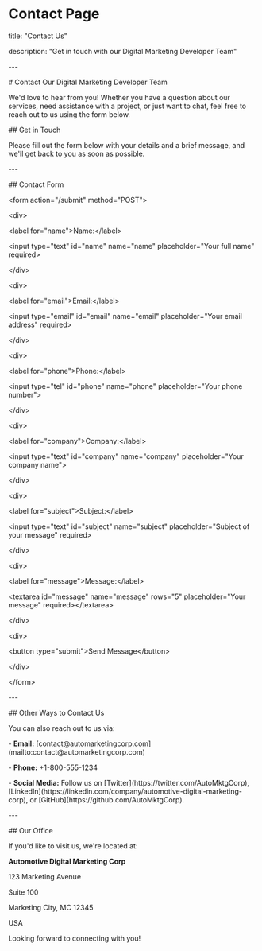 # Contact Page

title: "Contact Us"

description: "Get in touch with our Digital Marketing Developer Team"

\---

\# Contact Our Digital Marketing Developer Team

We'd love to hear from you! Whether you have a question about our services, need assistance with a project, or just want to chat, feel free to reach out to us using the form below.

\## Get in Touch

Please fill out the form below with your details and a brief message, and we'll get back to you as soon as possible.

\---

\## Contact Form

\<form action="/submit" method="POST">

\<div>

\<label for="name">Name:\</label>

\<input type="text" id="name" name="name" placeholder="Your full name" required>

\</div>

\<div>

\<label for="email">Email:\</label>

\<input type="email" id="email" name="email" placeholder="Your email address" required>

\</div>

\<div>

\<label for="phone">Phone:\</label>

\<input type="tel" id="phone" name="phone" placeholder="Your phone number">

\</div>

\<div>

\<label for="company">Company:\</label>

\<input type="text" id="company" name="company" placeholder="Your company name">

\</div>

\<div>

\<label for="subject">Subject:\</label>

\<input type="text" id="subject" name="subject" placeholder="Subject of your message" required>

\</div>

\<div>

\<label for="message">Message:\</label>

\<textarea id="message" name="message" rows="5" placeholder="Your message" required>\</textarea>

\</div>

\<div>

\<button type="submit">Send Message\</button>

\</div>

\</form>

\---

\## Other Ways to Contact Us

You can also reach out to us via:

\- **Email:** \[contact\@automarketingcorp.com]\(mailto\:contact\@automarketingcorp.com)

\- **Phone:** +1-800-555-1234

\- **Social Media:** Follow us on \[Twitter]\(https\://twitter.com/AutoMktgCorp), \[LinkedIn]\(https\://linkedin.com/company/automotive-digital-marketing-corp), or \[GitHub]\(https\://github.com/AutoMktgCorp).

\---

\## Our Office

If you'd like to visit us, we're located at:

**Automotive Digital Marketing Corp**

123 Marketing Avenue

Suite 100

Marketing City, MC 12345

USA

Looking forward to connecting with you!
